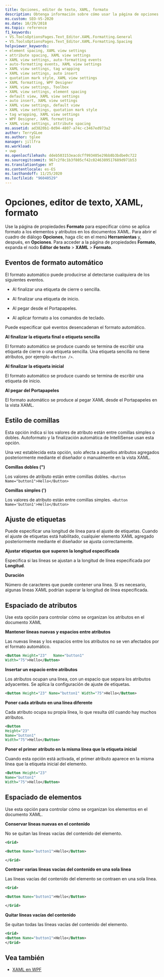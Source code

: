 ```yaml
---
title: Opciones, editor de texto, XAML, formato
description: Obtenga información sobre cómo usar la página de opciones Formato y sus subpáginas para establecer las opciones de formato del código en el editor de código cuando programa en XAML.
ms.custom: SEO-VS-2020
ms.date: 10/29/2018
ms.topic: reference
f1_keywords:
- VS.ToolsOptionsPages.Text_Editor.XAML.Formatting.General
- VS.ToolsOptionsPages.Text_Editor.XAML.Formatting.Spacing
helpviewer_keywords:
- element spacing, XAML view settings
- attribute spacing, XAML view settings
- XAML view settings, auto-formatting events
- auto-formatting events, XAML view settings
- XAML view settings, tag wrapping
- XAML view settings, auto insert
- quotation mark style, XAML view settings
- XAML formatting, WPF Designer
- XAML view settings, Toolbox
- XAML view settings, element spacing
- default view, XAML view settings
- auto insert, XAML view settings
- XAML view settings, default view
- XAML view settings, quotation mark style
- tag wrapping, XAML view settings
- WPF Designer, XAML formatting
- XAML view settings, attribute spacing
ms.assetid: ad3820b1-0d94-4807-a74c-c3467ed973a2
author: TerryGLee
ms.author: tglee
manager: jillfra
ms.workload:
- uwp
ms.openlocfilehash: ddeb503153eacdcff993405e29bb8b3bdbe0c722
ms.sourcegitcommit: 967c2f8c1b3f805cf42c0246389517689d971b53
ms.translationtype: HT
ms.contentlocale: es-ES
ms.lasthandoff: 11/25/2020
ms.locfileid: "96040529"
---
```

# <a name="options-text-editor-xaml-formatting"></a>Opciones, editor de texto, XAML, formato

Use la página de propiedades **Formato** para especificar cómo se aplica formato a los elementos y atributos en los documentos XAML. Para abrir el cuadro de diálogo **Opciones**, haga clic en el menú **Herramientas** y, después, en **Opciones**. Para acceder a la página de propiedades **Formato**, expanda el nodo **Editor de texto** > **XAML** > **Formato**.

## <a name="auto-formatting-events"></a>Eventos de formato automático

El formato automático puede producirse al detectarse cualquiera de los siguientes eventos.

- Al finalizar una etiqueta de cierre o sencilla.

- Al finalizar una etiqueta de inicio.

- Al pegar desde el Portapapeles.

- Al aplicar formato a los comandos de teclado.

Puede especificar qué eventos desencadenan el formato automático.

**Al finalizar la etiqueta final o etiqueta sencilla**

El formato automático se produce cuando se termina de escribir una etiqueta de cierre o una etiqueta sencilla. Una etiqueta sencilla no tiene atributos, por ejemplo `<Button />`.

**Al finalizar la etiqueta inicial**

El formato automático se produce cuando se termina de escribir una etiqueta de inicio.

**Al pegar del Portapapeles**

El formato automático se produce al pegar XAML desde el Portapapeles en la vista XAML.

## <a name="quotation-mark-style"></a>Estilo de comillas

Esta opción indica si los valores de atributo están entre comillas simples o dobles. Autoformato y la finalización automática de IntelliSense usan esta opción.

Una vez establecida esta opción, solo afecta a aquellos atributos agregados posteriormente mediante el diseñador o manualmente en la vista XAML.

**Comillas dobles (")**

Los valores de atributo están entre comillas dobles.
`<Button Name="button1">Hello</Button>`

**Comillas simples (')**

Los valores de atributo están entre comillas simples.
`<Button Name='button1'>Hello</Button>`

## <a name="tag-wrapping"></a>Ajuste de etiquetas

Puede especificar una longitud de línea para el ajuste de etiquetas. Cuando el ajuste de etiquetas está habilitado, cualquier elemento XAML agregado posteriormente mediante el diseñador se ajusta correctamente.

**Ajustar etiquetas que superen la longitud especificada**

Especifica si las líneas se ajustan a la longitud de línea especificada por **Longitud**.

**Duración**

Número de caracteres que puede contener una línea. Si es necesario, algunas líneas XAML podrían superar la longitud de línea especificada.

## <a name="attribute-spacing"></a>Espaciado de atributos

Use esta opción para controlar cómo se organizan los atributos en el documento XAML

**Mantener líneas nuevas y espacios entre atributos**

Las nuevas líneas y los espacios entre los atributos no se ven afectados por el formato automático.

```xml
<Button Height="23"   Name="button1"
Width="75">Hello</Button>
```

**Insertar un espacio entre atributos**

Los atributos ocupan una línea, con un espacio que separa los atributos adyacentes. Se aplica la configuración de ajuste de etiquetas.

```xml
<Button Height="23" Name="button1" Width="75">Hello</Button>
```

**Poner cada atributo en una línea diferente**

Cada atributo ocupa su propia línea, lo que resulta útil cuando hay muchos atributos.

```xml
<Button
Height="23"
Name="button1"
Width="75">Hello</Button>
```

**Poner el primer atributo en la misma línea que la etiqueta inicial**

Cuando esta opción está activada, el primer atributo aparece en la misma línea que la etiqueta inicial del elemento.

```xml
<Button Height="23"
Name="button1"
Width="75">Hello</Button>
```

## <a name="element-spacing"></a>Espaciado de elementos

Use esta opción para controlar cómo se organizan los elementos en el documento XAML.

**Conservar líneas nuevas en el contenido**

No se quitan las líneas vacías del contenido del elemento.

```xml
<Grid>

<Button Name="button1">Hello</Button>

</Grid>
```

**Contraer varias líneas vacías del contenido en una sola línea**

Las líneas vacías del contenido del elemento se contraen en una sola línea.

```xml
<Grid>

<Button Name="button1">Hello</Button>

</Grid>
```

**Quitar líneas vacías del contenido**

Se quitan todas las líneas vacías del contenido del elemento.

```xml
<Grid>
<Button Name="button1">Hello</Button>
</Grid>
```

## <a name="see-also"></a>Vea también

- [XAML en WPF](/dotnet/framework/wpf/advanced/xaml-in-wpf)
